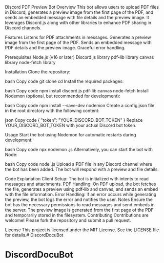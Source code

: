 Discord PDF Preview Bot
Overview
This bot allows users to upload PDF files in Discord, generates a preview image from the first page of the PDF, and sends an embedded message with file details and the preview image. It leverages Discord.js along with other libraries to enhance PDF sharing in Discord channels.

Features
Listens for PDF attachments in messages.
Generates a preview image from the first page of the PDF.
Sends an embedded message with PDF details and the preview image.
Graceful error handling.

Prerequisites
Node.js (v16 or later)
Discord.js library
pdf-lib library
canvas library
node-fetch library

Installation
Clone the repository:

bash
Copy code
git clone <repository-url>
cd <repository-directory>
Install the required packages:

bash
Copy code
npm install discord.js pdf-lib canvas node-fetch
Install Nodemon (optional, but recommended for development):

bash
Copy code
npm install --save-dev nodemon
Create a config.json file in the root directory with the following content:

json
Copy code
{
    "token": "YOUR_DISCORD_BOT_TOKEN"
}
Replace YOUR_DISCORD_BOT_TOKEN with your actual Discord bot token.

Usage
Start the bot using Nodemon for automatic restarts during development:

bash
Copy code
npx nodemon <your-bot-file>.js
Alternatively, you can start the bot with Node:

bash
Copy code
node <your-bot-file>.js
Upload a PDF file in any Discord channel where the bot has been added. The bot will respond with a preview and file details.

Code Explanation
Client Setup: The bot is initialized with intents to read messages and attachments.
PDF Handling: On PDF upload, the bot fetches the file, generates a preview using pdf-lib and canvas, and sends an embed with the file information.
Error Handling: If an error occurs while generating the preview, the bot logs the error and notifies the user.
Notes
Ensure the bot has the necessary permissions to read messages and send embeds in the server.
The preview image is generated from the first page of the PDF and temporarily stored in the filesystem.
Contributing
Contributions are welcome! Please fork the repository and submit a pull request.

License
This project is licensed under the MIT License. See the LICENSE file for details.# DiscordDocuBot
# DiscordDocuBot
